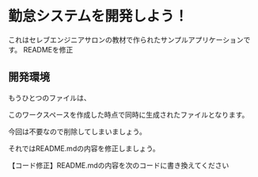 # 勤怠システムを開発しよう！

これはセレブエンジニアサロンの教材で作られたサンプルアプリケーションです。
READMEを修正
## 開発環境

もうひとつのファイルは、

このワークスペースを作成した時点で同時に生成されたファイルとなります。

今回は不要なので削除してしまいましょう。



それではREADME.mdの内容を修正しましょう。



【コード修正】README.mdの内容を次のコードに書き換えてください